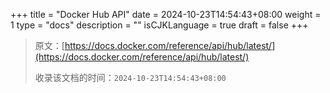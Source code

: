 +++
title = "Docker Hub API"
date = 2024-10-23T14:54:43+08:00
weight = 1
type = "docs"
description = ""
isCJKLanguage = true
draft = false
+++

> 原文：[https://docs.docker.com/reference/api/hub/latest/](https://docs.docker.com/reference/api/hub/latest/)
>
> 收录该文档的时间：`2024-10-23T14:54:43+08:00`
